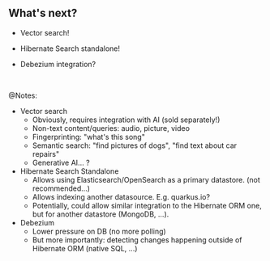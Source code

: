 ## What's next?

* Vector search!
* Hibernate Search standalone!
* Debezium integration?
  
  <img data-src="../image/logo/debezium_black.svg" class="logo" />
  <img data-src="../image/logo/kafka.svg" class="logo" />

@Notes:

* Vector search
  * Obviously, requires integration with AI (sold separately!)
  * Non-text content/queries: audio, picture, video
  * Fingerprinting: "what's this song"
  * Semantic search: "find pictures of dogs", "find text about car repairs"
  * Generative AI... ?
* Hibernate Search Standalone
  * Allows using Elasticsearch/OpenSearch as a primary datastore.
    (not recommended...)
  * Allows indexing another datasource.
    E.g. quarkus.io?
  * Potentially, could allow similar integration to the Hibernate ORM one,
    but for another datastore (MongoDB, ...).
* Debezium
  * Lower pressure on DB (no more polling)
  * But more importantly: detecting changes happening outside of Hibernate ORM (native SQL, ...)

